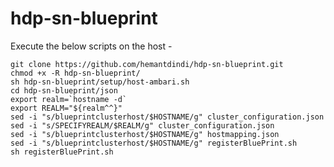 # hdp-sn-blueprint

Execute the below scripts on the host - 

    git clone https://github.com/hemantdindi/hdp-sn-blueprint.git
    chmod +x -R hdp-sn-blueprint/
    sh hdp-sn-blueprint/setup/host-ambari.sh
    cd hdp-sn-blueprint/json
    export realm=`hostname -d`
    export REALM="${realm^^}"
    sed -i "s/blueprintclusterhost/$HOSTNAME/g" cluster_configuration.json
    sed -i "s/SPECIFYREALM/$REALM/g" cluster_configuration.json
    sed -i "s/blueprintclusterhost/$HOSTNAME/g" hostmapping.json
    sed -i "s/blueprintclusterhost/$HOSTNAME/g" registerBluePrint.sh
    sh registerBluePrint.sh
